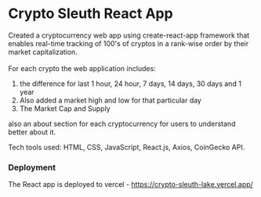 # Crypto Sleuth React App

Created a cryptocurrency web app using create-react-app framework that enables real-time tracking of 100's of cryptos in a rank-wise order by their market capitalization.
<br>
<br>
For each crypto the web application includes: <br>
 1. the difference for last 1 hour, 24 hour, 7 days, 14 days, 30 days and 1 year <br>
 2. Also added a market high and low for that particular day <br>
 3. The Market Cap and Supply <br>
 
also an about section for each cryptocurrency for users to understand better about it.


Tech tools used: HTML, CSS, JavaScript, React.js, Axios, CoinGecko API.

### Deployment

The React app is deployed to vercel - 
https://crypto-sleuth-lake.vercel.app/
